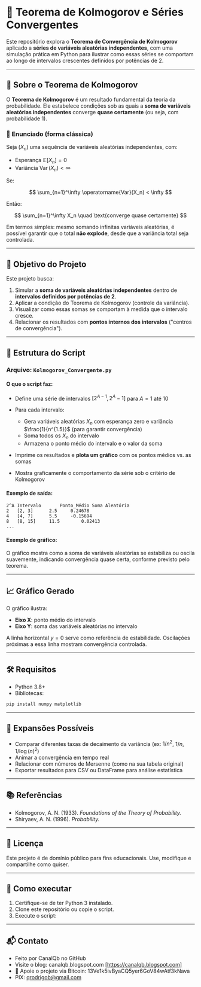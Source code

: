 # 🧠 Teorema de Kolmogorov e Séries Convergentes

Este repositório explora o **Teorema de Convergência de Kolmogorov** aplicado a **séries de variáveis aleatórias independentes**, com uma simulação prática em Python para ilustrar como essas séries se comportam ao longo de intervalos crescentes definidos por potências de 2.

---

## 📘 Sobre o Teorema de Kolmogorov

O **Teorema de Kolmogorov** é um resultado fundamental da teoria da probabilidade. Ele estabelece condições sob as quais a **soma de variáveis aleatórias independentes** converge **quase certamente** (ou seja, com probabilidade 1).

### 🧮 Enunciado (forma clássica)

Seja $(X_n)$ uma sequência de variáveis aleatórias independentes, com:

* Esperança $\mathbb{E}[X_n] = 0$
* Variância $\operatorname{Var}(X_n) < \infty$

Se:

$$
\sum_{n=1}^\infty \operatorname{Var}(X_n) < \infty
$$

Então:

$$
\sum_{n=1}^\infty X_n \quad \text{converge quase certamente}
$$

Em termos simples: mesmo somando infinitas variáveis aleatórias, é possível garantir que o total **não explode**, desde que a variância total seja controlada.

---

## 🔬 Objetivo do Projeto

Este projeto busca:

1. Simular a **soma de variáveis aleatórias independentes** dentro de **intervalos definidos por potências de 2**.
2. Aplicar a condição do Teorema de Kolmogorov (controle da variância).
3. Visualizar como essas somas se comportam à medida que o intervalo cresce.
4. Relacionar os resultados com **pontos internos dos intervalos** ("centros de convergência").

---

## 📜 Estrutura do Script

### Arquivo: `Kolmogorov_Convergente.py`

#### O que o script faz:

* Define uma série de intervalos $[2^{A-1}, 2^A - 1]$ para $A = 1$ até $10$
* Para cada intervalo:

  * Gera variáveis aleatórias $X_n$ com esperança zero e variância $\frac{1}{n^{1.5}}$ (para garantir convergência)
  * Soma todos os $X_n$ do intervalo
  * Armazena o ponto médio do intervalo e o valor da soma
* Imprime os resultados e **plota um gráfico** com os pontos médios vs. as somas
* Mostra graficamente o comportamento da série sob o critério de Kolmogorov

#### Exemplo de saída:

```
2^A	Intervalo		Ponto_Médio	Soma Aleatória
2	[2, 3]		2.5		0.24678
4	[4, 7]		5.5		-0.15694
8	[8, 15]		11.5		0.02413
...
```

#### Exemplo de gráfico:

O gráfico mostra como a soma de variáveis aleatórias se estabiliza ou oscila suavemente, indicando convergência quase certa, conforme previsto pelo teorema.

---

## 📈 Gráfico Gerado

O gráfico ilustra:

* **Eixo X**: ponto médio do intervalo
* **Eixo Y**: soma das variáveis aleatórias no intervalo

A linha horizontal $y = 0$ serve como referência de estabilidade. Oscilações próximas a essa linha mostram convergência controlada.

---

## 🛠️ Requisitos

* Python 3.8+
* Bibliotecas:

```bash
pip install numpy matplotlib
```

---

## 🧩 Expansões Possíveis

* Comparar diferentes taxas de decaimento da variância (ex: $1/n^2$, $1/n$, $1/\log(n)^2$)
* Animar a convergência em tempo real
* Relacionar com números de Mersenne (como na sua tabela original)
* Exportar resultados para CSV ou DataFrame para análise estatística

---

## 📚 Referências

* Kolmogorov, A. N. (1933). *Foundations of the Theory of Probability.*
* Shiryaev, A. N. (1996). *Probability.*

---

## 📁 Licença

Este projeto é de domínio público para fins educacionais. Use, modifique e compartilhe como quiser.

---

## 🐍 Como executar

1. Certifique-se de ter Python 3 instalado.
2. Clone este repositório ou copie o script.
3. Execute o script:
 
---  

## 📬 Contato

* Feito por CanalQb no GitHub 
* Visite o blog: canalqb.blogspot.com [https://canalqb.blogspot.com]
* 💸 Apoie o projeto via Bitcoin: 13Ve1k5ivByaCQ5yer6GoV84wAtf3kNava
* PIX: qrodrigob@gmail.com
